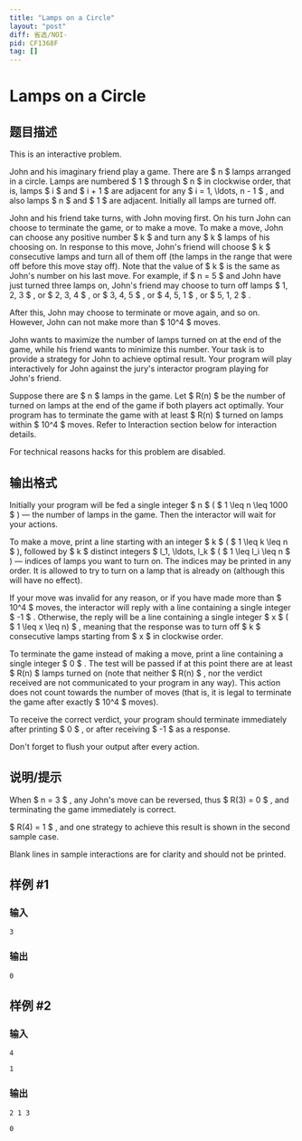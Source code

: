```yaml
---
title: "Lamps on a Circle"
layout: "post"
diff: 省选/NOI-
pid: CF1368F
tag: []
---
```


# Lamps on a Circle

## 题目描述

This is an interactive problem.

John and his imaginary friend play a game. There are $ n $ lamps arranged in a circle. Lamps are numbered $ 1 $ through $ n $ in clockwise order, that is, lamps $ i $ and $ i + 1 $ are adjacent for any $ i = 1, \ldots, n - 1 $ , and also lamps $ n $ and $ 1 $ are adjacent. Initially all lamps are turned off.

John and his friend take turns, with John moving first. On his turn John can choose to terminate the game, or to make a move. To make a move, John can choose any positive number $ k $ and turn any $ k $ lamps of his choosing on. In response to this move, John's friend will choose $ k $ consecutive lamps and turn all of them off (the lamps in the range that were off before this move stay off). Note that the value of $ k $ is the same as John's number on his last move. For example, if $ n = 5 $ and John have just turned three lamps on, John's friend may choose to turn off lamps $ 1, 2, 3 $ , or $ 2, 3, 4 $ , or $ 3, 4, 5 $ , or $ 4, 5, 1 $ , or $ 5, 1, 2 $ .

After this, John may choose to terminate or move again, and so on. However, John can not make more than $ 10^4 $ moves.

John wants to maximize the number of lamps turned on at the end of the game, while his friend wants to minimize this number. Your task is to provide a strategy for John to achieve optimal result. Your program will play interactively for John against the jury's interactor program playing for John's friend.

Suppose there are $ n $ lamps in the game. Let $ R(n) $ be the number of turned on lamps at the end of the game if both players act optimally. Your program has to terminate the game with at least $ R(n) $ turned on lamps within $ 10^4 $ moves. Refer to Interaction section below for interaction details.

For technical reasons hacks for this problem are disabled.

## 输出格式

Initially your program will be fed a single integer $ n $ ( $ 1 \leq n \leq 1000 $ ) — the number of lamps in the game. Then the interactor will wait for your actions.

To make a move, print a line starting with an integer $ k $ ( $ 1 \leq k \leq n $ ), followed by $ k $ distinct integers $ l_1, \ldots, l_k $ ( $ 1 \leq l_i \leq n $ ) — indices of lamps you want to turn on. The indices may be printed in any order. It is allowed to try to turn on a lamp that is already on (although this will have no effect).

If your move was invalid for any reason, or if you have made more than $ 10^4 $ moves, the interactor will reply with a line containing a single integer $ -1 $ . Otherwise, the reply will be a line containing a single integer $ x $ ( $ 1 \leq x \leq n) $ , meaning that the response was to turn off $ k $ consecutive lamps starting from $ x $ in clockwise order.

To terminate the game instead of making a move, print a line containing a single integer $ 0 $ . The test will be passed if at this point there are at least $ R(n) $ lamps turned on (note that neither $ R(n) $ , nor the verdict received are not communicated to your program in any way). This action does not count towards the number of moves (that is, it is legal to terminate the game after exactly $ 10^4 $ moves).

To receive the correct verdict, your program should terminate immediately after printing $ 0 $ , or after receiving $ -1 $ as a response.

Don't forget to flush your output after every action.

## 说明/提示

When $ n = 3 $ , any John's move can be reversed, thus $ R(3) = 0 $ , and terminating the game immediately is correct.

 $ R(4) = 1 $ , and one strategy to achieve this result is shown in the second sample case.

Blank lines in sample interactions are for clarity and should not be printed.

## 样例 #1

### 输入

```
3
```

### 输出

```
0
```

## 样例 #2

### 输入

```
4

1
```

### 输出

```
2 1 3

0
```

